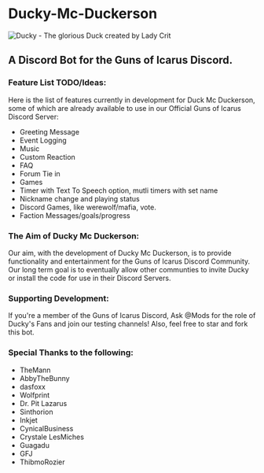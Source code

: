 # Ducky-Mc-Duckerson

![Ducky - The glorious Duck created by Lady Crit](https://media.discordapp.net/attachments/334011383140188161/381737142138699776/duck.PNG)

## A Discord Bot for the Guns of Icarus Discord.

### Feature List TODO/Ideas:

Here is the list of features currently in development for Duck Mc Duckerson, some of which are already available to use in our Official Guns of Icarus Discord Server:

* Greeting Message  
* Event Logging  
* Music  
* Custom Reaction  
* FAQ  
* Forum Tie in 
* Games
* Timer with Text To Speech option, mutli timers with set name
* Nickname change and playing status
* Discord Games, like werewolf/mafia, vote.
* Faction Messages/goals/progress

### The Aim of Ducky Mc Duckerson:
Our aim, with the development of Ducky Mc Duckerson, is to provide functionality and entertainment for the Guns of Icarus Discord Community. Our long term goal is to eventually allow other communties to invite Ducky or install the code for use in their Discord Servers.  
### Supporting Development:
If you're a member of the Guns of Icarus Discord, Ask @Mods for the role of Ducky's Fans and join our testing channels!
Also, feel free to star and fork this bot.

### Special Thanks to the following:

* TheMann
* AbbyTheBunny
* dasfoxx
* Wolfprint
* Dr. Pit Lazarus
* Sinthorion
* Inkjet
* CynicalBusiness
* Crystale LesMiches
* Guagadu
* GFJ
* ThibmoRozier
